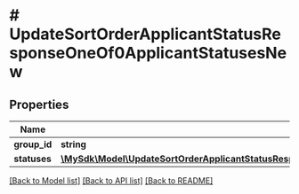 # # UpdateSortOrderApplicantStatusResponseOneOf0ApplicantStatusesNew

## Properties

Name | Type | Description | Notes
------------ | ------------- | ------------- | -------------
**group_id** | **string** |  | [optional]
**statuses** | [**\MySdk\Model\UpdateSortOrderApplicantStatusResponseOneOf0ApplicantStatusesActiveStatusesStatusesInner[]**](UpdateSortOrderApplicantStatusResponseOneOf0ApplicantStatusesActiveStatusesStatusesInner.md) |  | [optional]

[[Back to Model list]](../../README.md#models) [[Back to API list]](../../README.md#endpoints) [[Back to README]](../../README.md)
